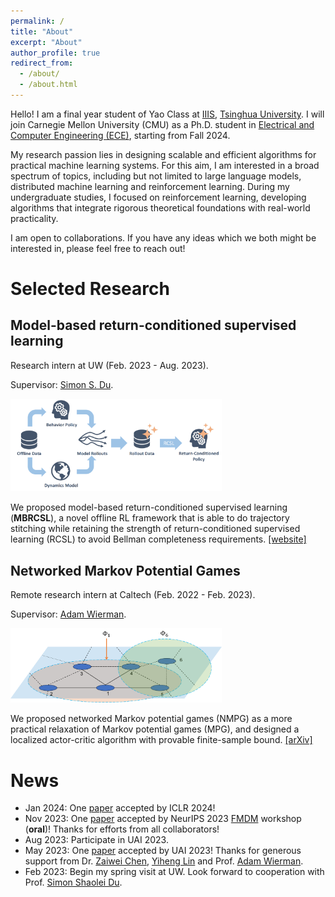 ```yaml
---
permalink: /
title: "About"
excerpt: "About"
author_profile: true
redirect_from: 
  - /about/
  - /about.html
---
```


Hello! I am a final year student of Yao Class at [IIIS](https://iiis.tsinghua.edu.cn/en/), [Tsinghua University](https://www.tsinghua.edu.cn/en/). I will join Carnegie Mellon University (CMU) as a Ph.D. student in [Electrical and Computer Engineering (ECE)](https://www.ece.cmu.edu/), starting from Fall 2024. 

My research passion lies in designing scalable and efficient algorithms for practical machine learning systems. For this aim, I am interested in a broad spectrum of topics, including but not limited to large language models, distributed machine learning and reinforcement learning. During my undergraduate studies, I focused on reinforcement learning, developing algorithms that integrate rigorous theoretical foundations with real-world practicality.

I am open to collaborations. If you have any ideas which we both might be interested in, please feel free to reach out!

# Selected Research
<!-- - June 2023 - now: Optimization, supervised by Prof. [Jingzhao Zhang](https://sites.google.com/view/jingzhao/home). We hope to extend parameter-free optimization in stochastic gradient setting. -->
## Model-based return-conditioned supervised learning
Research intern at UW (Feb. 2023 - Aug. 2023).

Supervisor: [Simon S. Du](https://simonshaoleidu.com/). 

<!-- ![mbrcsl](../images/mbrcsl.png) -->
 <img src="../images/mbrcsl.png" style="zoom:33%;" />

We proposed model-based return-conditioned supervised learning (**MBRCSL**), a novel offline RL framework that is able to do trajectory stitching while retaining the strength of return-conditioned supervised learning (RCSL) to avoid Bellman completeness requirements. [[website]](mbrcsl_website/)

<!-- - Feb 2023 - now: Offline RL, supervised by Prof. [Simon Shaolei Du](https://simonshaoleidu.com/) at University of Washington. We aim to discover advantages of decision transformer (DT) over classical offline RL algorithms from theoretical perspective, and improve DT to cope with issue of trajectory stitching.  -->

## Networked Markov Potential Games 
Remote research intern at Caltech (Feb. 2022 - Feb. 2023).

Supervisor: [Adam Wierman](https://adamwierman.com/).

<img src="../images/NMPG.png" style="zoom:33%;" />

We proposed networked Markov potential games (NMPG) as a more practical relaxation of Markov potential games (MPG), and designed a localized actor-critic algorithm with provable finite-sample bound. [[arXiv]](https://arxiv.org/abs/2303.04865)

<!-- - Feb 2022 - Feb 2023: Networked MARL, supervised (remotely) by Prof. [Adam Wierman](https://adamwierman.com/) at Caltech. We introduced a class of networked Markov potential games, designed a localized actor-critic algorithm and derived the first finite-sample bound for multi-agent competitive games that is independent of the number of agents. See our paper on [arXiv](https://arxiv.org/abs/2303.04865). -->

<!-- # Skills
- Proficient in mathematical knowledge for ML research: calculus, linear algebra, abstract algebra, probability theory and optimization. 
- Experienced in common programming language: C++, Python, Go, Verilog.
- Familiar with AI frameworks: Pytorch -->

# News
- Jan 2024: One [paper](https://arxiv.org/abs/2310.19308) accepted by ICLR 2024!
- Nov 2023: One [paper](https://arxiv.org/abs/2310.19308) accepted by NeurIPS 2023 [FMDM](https://sites.google.com/view/fmdm-neurips23/home) workshop (**oral**)! Thanks for efforts from all collaborators!
- Aug 2023: Participate in UAI 2023.
- May 2023: One [paper](https://arxiv.org/abs/2303.04865) accepted by UAI 2023! Thanks for generous support from Dr. [Zaiwei Chen](https://www.zaiweichen.com/home), [Yiheng Lin](https://yihenglin97.github.io/) and Prof. [Adam Wierman](https://adamwierman.com/).
- Feb 2023: Begin my spring visit at UW. Look forward to cooperation with Prof. [Simon Shaolei Du](https://simonshaoleidu.com/).